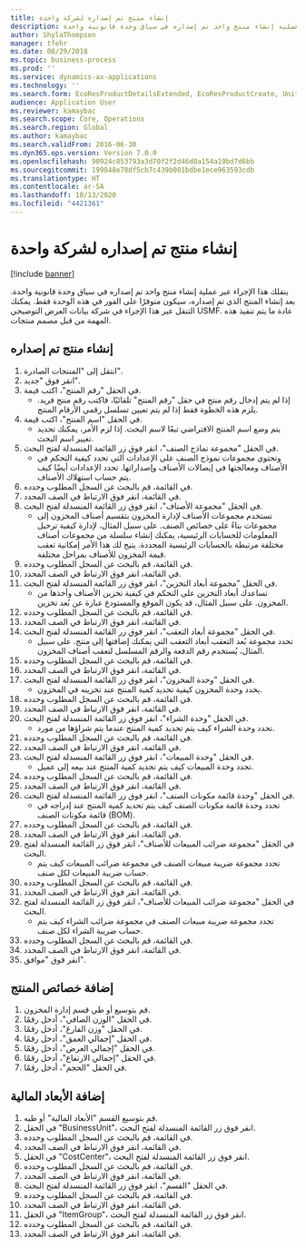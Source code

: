 ```yaml
---
title: إنشاء منتج تم إصداره لشركة واحدة
description: ينقلك هذا الإجراء عبر عملية إنشاء منتج واحد تم إصداره في سياق وحدة قانونية واحدة.
author: ShylaThompson
manager: tfehr
ms.date: 08/29/2018
ms.topic: business-process
ms.prod: ''
ms.service: dynamics-ax-applications
ms.technology: ''
ms.search.form: EcoResProductDetailsExtended, EcoResProductCreate, UnitOfMeasureLookup, DimensionLookup
audience: Application User
ms.reviewer: kamaybac
ms.search.scope: Core, Operations
ms.search.region: Global
ms.author: kamaybac
ms.search.validFrom: 2016-06-30
ms.dyn365.ops.version: Version 7.0.0
ms.openlocfilehash: 90924c853793a3d70f2f2d46d8a154a19bd7d6bb
ms.sourcegitcommit: 199848e78df5cb7c439b001bdbe1ece963593cdb
ms.translationtype: HT
ms.contentlocale: ar-SA
ms.lasthandoff: 10/13/2020
ms.locfileid: "4421361"
---
```

# <a name="create-a-released-product-for-a-single-company"></a>إنشاء منتج تم إصداره لشركة واحدة

[!include [banner](../../includes/banner.md)]

ينقلك هذا الإجراء عبر عملية إنشاء منتج واحد تم إصداره في سياق وحدة قانونية واحدة. بعد إنشاء المنتج الذي تم إصداره، سيكون متوفرًا على الفور في هذه الوحدة فقط. يمكنك التنقل عبر هذا الإجراء في شركة بيانات العرض التوضيحي USMF. عادة ما يتم تنفيذ هذه المهمة من قبل مصمم منتجات.


## <a name="create-a-released-product"></a>إنشاء منتج تم إصداره
1. انتقل إلى "المنتجات الصادرة‬".
2. انقر فوق "جديد".
3. في الحقل "رقم المنتج"، اكتب قيمة.
    * إذا لم يتم إدخال رقم منتج في حقل "رقم المنتج" تلقائيًا، فاكتب رقم منتج فريد. يلزم هذه الخطوة فقط إذا لم يتم تعيين تسلسل رقمي الأرقام المنتج.  
4. في الحقل "اسم المنتج"، اكتب قيمة.
    * يتم وضع اسم المنتج الافتراضي تبعًا لاسم البحث. إذا لزم الأمر، يمكنك تحديد تغيير اسم البحث.  
5. في الحقل "مجموعة نماذج الصنف‬‬"، انقر فوق زر القائمة المنسدلة لفتح البحث.
    * وتحتوي مجموعات نموذج الصنف على الإعدادات التي تحدد كيفية التحكم في الأصناف ومعالجتها في إيصالات الأصناف وإصداراتها. تحدد الإعدادات أيضًا كيف يتم حساب استهلاك الأصناف.  
6. في القائمة، قم بالبحث عن السجل المطلوب وحدده.
7. في القائمة، انقر فوق الارتباط في الصف المحدد.
8. في الحقل "مجموعة الأصناف‬‬‬"، انقر فوق زر القائمة المنسدلة لفتح البحث.
    * تستخدم مجموعات الأصناف لإدارة المخزون بتقسيم أصناف المخزون إلى مجموعات بناءً على خصائص الصنف. على سبيل المثال، لإدارة كيفية ترحيل المعلومات للحسابات الرئيسية، يمكنك إنشاء سلسلة من مجموعات أصناف مختلفة مرتبطة بالحسابات الرئيسية المحددة. يتيح لك هذا الأمر إمكانية تعقب قيمة المخزون للأصناف بمراحل مختلفة.  
9. في القائمة، قم بالبحث عن السجل المطلوب وحدده.
10. في القائمة، انقر فوق الارتباط في الصف المحدد.
11. في الحقل "مجموعة أبعاد التخزين‬‬‬‬‬"، انقر فوق زر القائمة المنسدلة لفتح البحث.
    * تساعدك أبعاد التخزين على التحكم في كيفية تخزين الأصناف وأخذها من المخزون. على سبيل المثال، قد يكون الموقع والمستودع عبارة عن بُعد تخزين.  
12. في القائمة، قم بالبحث عن السجل المطلوب وحدده.
13. في القائمة، انقر فوق الارتباط في الصف المحدد.
14. في الحقل "مجموعة أبعاد التعقب‬"، انقر فوق زر القائمة المنسدلة لفتح البحث.
    * تحدد مجموعة بُعد التعقب أبعاد التعقب التي يمكنك إضافتها إلى منتج. على سبيل المثال، يُستخدم رقم الدفعة والرقم المسلسل لتعقب أصناف المخزون.  
15. في القائمة، قم بالبحث عن السجل المطلوب وحدده.
16. في القائمة، انقر فوق الارتباط في الصف المحدد.
17. في الحقل "وحدة المخزون‬‬‬"، انقر فوق زر القائمة المنسدلة لفتح البحث.
    * يحدد وحدة المخزون كيفية تحديد كمية المنتج عند تخزينه في المخزون.  
18. في القائمة، قم بالبحث عن السجل المطلوب وحدده.
19. في القائمة، انقر فوق الارتباط في الصف المحدد.
20. في الحقل "وحدة الشراء‬‬‬"، انقر فوق زر القائمة المنسدلة لفتح البحث.
    * تحدد وحدة الشراء كيف يتم تحديد كمية المنتج عندما يتم شراؤها من مورد.  
21. في القائمة، قم بالبحث عن السجل المطلوب وحدده.
22. في القائمة، انقر فوق الارتباط في الصف المحدد.
23. في الحقل "وحدة المبيعات‬‬‬"، انقر فوق زر القائمة المنسدلة لفتح البحث.
    * تحدد وحدة المبيعات كيف يتم تحديد كمية المنتج عند بيعه إلى عميل.  
24. في القائمة، قم بالبحث عن السجل المطلوب وحدده.
25. في القائمة، انقر فوق الارتباط في الصف المحدد.
26. في الحقل "وحدة قائمة مكونات الصنف‬‬‬"، انقر فوق زر القائمة المنسدلة لفتح البحث.
    * تحدد وحدة قائمة مكونات الصنف كيف يتم تحديد كمية المنتج عند إدراجه في قائمة مكونات الصنف (BOM).  
27. في القائمة، قم بالبحث عن السجل المطلوب وحدده.
28. في القائمة، انقر فوق الارتباط في الصف المحدد.
29. في الحقل "مجموعة ضرائب المبيعات للأصناف‬"، انقر فوق زر القائمة المنسدلة لفتح البحث.
    * تحدد مجموعة ضريبة مبيعات الصنف في مجموعة ضرائب المبيعات كيف يتم حساب ضريبة المبيعات لكل صنف.  
30. في القائمة، قم بالبحث عن السجل المطلوب وحدده.
31. في القائمة، انقر فوق الارتباط في الصف المحدد.
32. في الحقل "مجموعة ضرائب المبيعات للأصناف‬"، انقر فوق زر القائمة المنسدلة لفتح البحث.
    * تحدد مجموعة ضريبة مبيعات الصنف في مجموعة ضرائب الشراء كيف يتم حساب ضريبة الشراء لكل صنف.  
33. في القائمة، قم بالبحث عن السجل المطلوب وحدده.
34. في القائمة، انقر فوق الارتباط في الصف المحدد.
35. انقر فوق "موافق".

## <a name="add-product-characteristics"></a>إضافة خصائص المنتج
1. قم بتوسيع أو طي قسم إدارة المخزون.
2. في الحقل "الوزن الصافي‬"، أدخل رقمًا.
3. في الحقل "وزن الفارغ‬"، أدخل رقمًا.
4. في الحقل "إجمالي العمق‬"، أدخل رقمًا.
5. في الحقل "إجمالي العرض‬‬"، أدخل رقمًا.
6. في الحقل "إجمالي الارتفاع‬"، أدخل رقمًا.
7. في الحقل "الحجم‬"، أدخل رقمًا.

## <a name="add-financial-dimensions"></a>إضافة الأبعاد المالية
1. قم بتوسيع القسم "الأبعاد المالية" أو طيه.
2. في الحقل "BusinessUnit‬‬‬"، انقر فوق زر القائمة المنسدلة لفتح البحث.
3. في القائمة، قم بالبحث عن السجل المطلوب وحدده.
4. في القائمة، انقر فوق الارتباط في الصف المحدد.
5. في الحقل "CostCenter"، انقر فوق زر القائمة المنسدلة لفتح البحث.
6. في القائمة، قم بالبحث عن السجل المطلوب وحدده.
7. في القائمة، انقر فوق الارتباط في الصف المحدد.
8. في الحقل "القسم"، انقر فوق زر القائمة المنسدلة لفتح البحث.
9. في القائمة، قم بالبحث عن السجل المطلوب وحدده.
10. في القائمة، انقر فوق الارتباط في الصف المحدد.
11. في الحقل "ItemGroup"، انقر فوق زر القائمة المنسدلة لفتح البحث.
12. في القائمة، قم بالبحث عن السجل المطلوب وحدده.
13. في القائمة، انقر فوق الارتباط في الصف المحدد.

